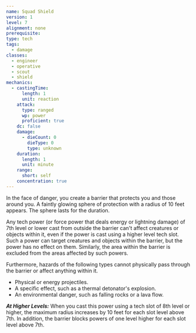```yaml
---
name: Squad Shield
version: 1
level: 7
alignment: none
prerequisite: 
type: tech
tags:
  - damage
classes:
  - engineer
  - operative
  - scout
  - shield
mechanics:
  - castingTime:
      length: 1
      unit: reaction
    attack:
      type: ranged
      wp: power
      proficient: true
    dc: false
    damage:
      - dieCount: 0
        dieType: 0
        type: unknown
    duration:
      length: 1
      unit: minute
    range:
      short: self
    concentration: true
---
```

In the face of danger, you create a barrier that protects you and those around you. A faintly glowing sphere of protection with a radius of 10 feet appears. The sphere lasts for the duration.

Any tech power (or force power that deals energy or lightning damage) of 7th level or lower cast from outside the barrier can't affect creatures or objects within it, even if the power is cast using a higher level tech slot. Such a power can target creatures and objects within the barrier, but the power has no effect on them. Similarly, the area within the barrier is excluded from the areas affected by such powers.

Furthermore, hazards of the following types cannot physically pass through the barrier or affect anything within it.

- Physical or energy projectiles.
- A specific effect, such as a thermal detonator's explosion.
- An environmental danger, such as falling rocks or a lava flow.

***__At Higher Levels__:*** When you cast this power using a tech slot of 8th level or higher, the maximum radius increases by 10 feet for each slot level above 7th. In addition, the barrier blocks powers of one level higher for each slot level above 7th.
    